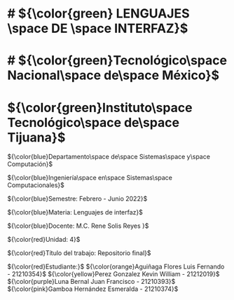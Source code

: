 # #  ${\color{green} LENGUAJES \space DE \space INTERFAZ}$
# # ${\color{green}Tecnológico\space Nacional\space de\space México}$
 # ${\color{green}Instituto\space Tecnológico\space de\space Tijuana}$

${\color{blue}Departamento\space de\space Sistemas\space y\space Computación}$

${\color{blue}Ingeniería\space en\space Sistemas\space Computacionales}$

${\color{blue}Semestre:
Febrero - Junio 2022}$

${\color{blue}Materia:
Lenguajes de interfaz}$

${\color{blue}Docente:
M.C. Rene Solis Reyes }$

${\color{red}Unidad:
4}$

${\color{red}Título  del  trabajo:
Repositorio final}$

${\color{red}Estudiante:}$
${\color{orange}Aguiñaga Flores Luis Fernando - 21210354}$
${\color{yellow}Perez Gonzalez Kevin William - 21212019}$
${\color{purple}Luna Bernal Juan Francisco - 21210393}$
${\color{pink}Gamboa Hernández Esmeralda - 21210374}$
